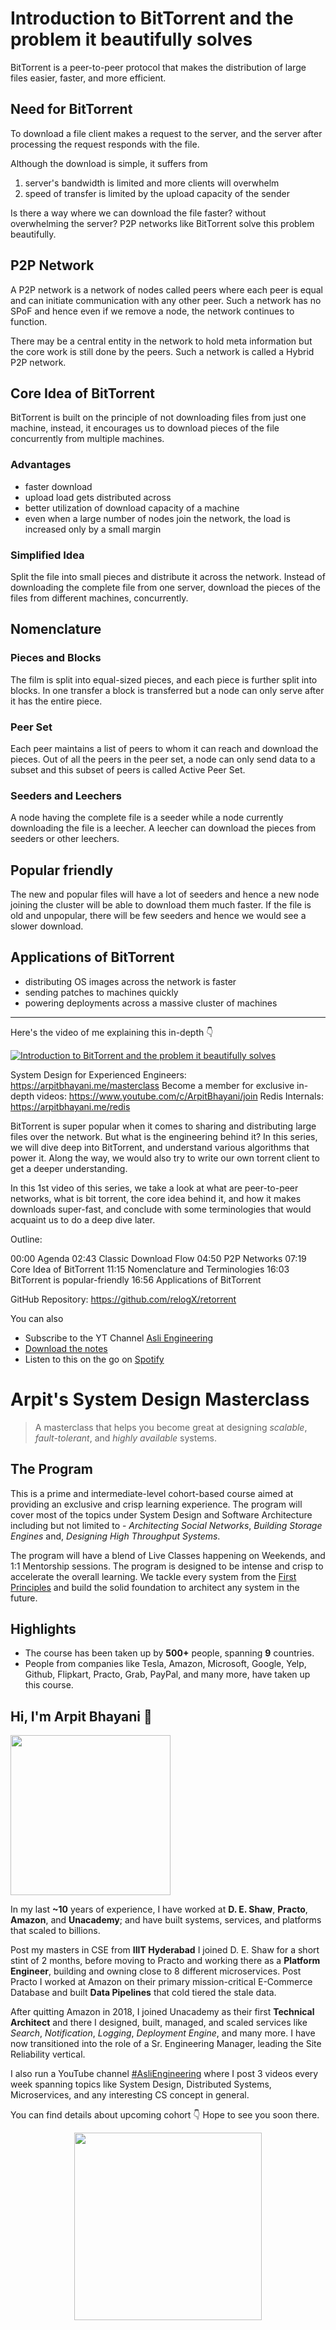 Introduction to BitTorrent and the problem it beautifully solves
===


BitTorrent is a peer-to-peer protocol that makes the distribution of large files easier, faster, and more efficient.

## Need for BitTorrent

To download a file client makes a request to the server, and the server after processing the request responds with the file.

Although the download is simple, it suffers from

1. server's bandwidth is limited and more clients will overwhelm
2. speed of transfer is limited by the upload capacity of the sender

Is there a way where we can download the file faster? without overwhelming the server? P2P networks like BitTorrent solve this problem beautifully.

## P2P Network

A P2P network is a network of nodes called peers where each peer is equal and can initiate communication with any other peer. Such a network has no SPoF and hence even if we remove a node, the network continues to function.

There may be a central entity in the network to hold meta information but the core work is still done by the peers. Such a network is called a Hybrid P2P network.

## Core Idea of BitTorrent

BitTorrent is built on the principle of not downloading files from just one machine, instead, it encourages us to download pieces of the file concurrently from multiple machines.

### Advantages

- faster download
- upload load gets distributed across
- better utilization of download capacity of a machine
- even when a large number of nodes join the network, the load is increased only by a small margin

### Simplified Idea

Split the file into small pieces and distribute it across the network. Instead of downloading the complete file from one server, download the pieces of the files from different machines, concurrently.

## Nomenclature

### Pieces and Blocks

The film is split into equal-sized pieces, and each piece is further split into blocks. In one transfer a block is transferred but a node can only serve after it has the entire piece.

### Peer Set

Each peer maintains a list of peers to whom it can reach and download the pieces. Out of all the peers in the peer set, a node can only send data to a subset and this subset of peers is called Active Peer Set.

### Seeders and Leechers

A node having the complete file is a seeder while a node currently downloading the file is a leecher. A leecher can download the pieces from seeders or other leechers.

## Popular friendly

The new and popular files will have a lot of seeders and hence a new node joining the cluster will be able to download them much faster. If the file is old and unpopular, there will be few seeders and hence we would see a slower download.

## Applications of BitTorrent

- distributing OS images across the network is faster
- sending patches to machines quickly
- powering deployments across a massive cluster of machines
<hr />


<p>Here's the video of me explaining this in-depth 👇‍</p>

[![Introduction to BitTorrent and the problem it beautifully solves](https://i.ytimg.com/vi/v7cR0ZolaUA/mqdefault.jpg)](https://www.youtube.com/watch?v=v7cR0ZolaUA)

System Design for Experienced Engineers: https://arpitbhayani.me/masterclass
Become a member for exclusive in-depth videos: https://www.youtube.com/c/ArpitBhayani/join
Redis Internals: https://arpitbhayani.me/redis

BitTorrent is super popular when it comes to sharing and distributing large files over the network. But what is the engineering behind it? In this series, we will dive deep into BitTorrent, and understand various algorithms that power it. Along the way, we would also try to write our own torrent client to get a deeper understanding.

In this 1st video of this series, we take a look at what are peer-to-peer networks, what is bit torrent, the core idea behind it, and how it makes downloads super-fast, and conclude with some terminologies that would acquaint us to do a deep dive later.

Outline:

00:00 Agenda
02:43 Classic Download Flow
04:50 P2P Networks
07:19 Core Idea of BitTorrent
11:15 Nomenclature and Terminologies
16:03 BitTorrent is popular-friendly
16:56 Applications of BitTorrent

GitHub Repository: https://github.com/relogX/retorrent

You can also
 - Subscribe to the YT Channel [Asli Engineering](https://youtube.com/c/ArpitBhayani)
 - [Download the notes](https://drive.google.com/file/d/1hNOYmkFBb1ia0Myc6afrTB2kfwDyvQAE/view?usp=sharing)
 - Listen to this on the go on [Spotify](https://open.spotify.com/show/7qMoamm2iZQrsPVm6IQLoD)

# Arpit's System Design Masterclass

> A masterclass that helps you become great at designing _scalable_, _fault-tolerant_, and _highly available_ systems.

## The Program

This is a prime and intermediate-level cohort-based course aimed at providing an exclusive and crisp learning experience. The program will cover most of the topics under System Design and Software Architecture including but not limited to - _Architecting Social Networks_, _Building Storage Engines_ and, _Designing High Throughput Systems_.

The program will have a blend of Live Classes happening on Weekends, and 1:1 Mentorship sessions. The program is designed to be intense and crisp to accelerate the overall learning. We tackle every system from the [First Principles](https://en.wikipedia.org/wiki/First_principle) and build the solid foundation to architect any system in the future.


## Highlights

 - The course has been taken up by __500+__ people, spanning __9__ countries.
 - People from companies like Tesla, Amazon, Microsoft, Google, Yelp, Github, Flipkart, Practo, Grab, PayPal, and many more, have taken up this course.


## Hi, I'm Arpit Bhayani 👋

<img width="256px" src="https://edge.arpitbhayani.me/img/arpit.jpg" />

In my last **~10** years of experience, I have worked at **D. E. Shaw**, **Practo**, **Amazon**, and **Unacademy**; and have built systems, services, and platforms that scaled to billions.

Post my masters in CSE from **IIIT Hyderabad** I joined D. E. Shaw for a short stint of 2 months, before moving to Practo and working there as a **Platform Engineer**, building and owning close to 8 different microservices. Post Practo I worked at Amazon on their primary mission-critical E-Commerce Database and built **Data Pipelines** that cold tiered the stale data.

After quitting Amazon in 2018, I joined Unacademy as their first **Technical Architect** and there I designed, built, managed, and scaled services like _Search_, _Notification_, _Logging_, _Deployment Engine_, and many more. I have now transitioned into the role of a Sr. Engineering Manager, leading the Site Reliability vertical.

I also run a YouTube channel [#AsliEngineering](https://www.youtube.com/c/ArpitBhayani) where I post 3 videos every week spanning topics like System Design, Distributed Systems, Microservices, and any interesting CS concept in general.

You can find details about upcoming cohort 👇‍ Hope to see you soon there.

<center>
<a target="_blank" href="https://arpitbhayani.me/masterclass">
<img src="https://user-images.githubusercontent.com/4745789/137859181-d4499cf4-ce65-4466-8b88-a078ece0f081.PNG" width="300px" />
</a>
</center>